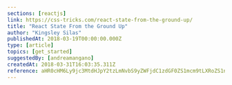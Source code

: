 ```yaml
---
sections: [reactjs]
link: https://css-tricks.com/react-state-from-the-ground-up/
title: "React State From the Ground Up"
author: "Kingsley Silas"
publishedAt: 2018-03-19T00:00:00.000Z
type: [article]
topics: [get_started]
suggestedBy: [andreamangano]
createdAt: 2018-03-31T16:03:35.311Z
reference: aHR0cHM6Ly9jc3MtdHJpY2tzLmNvbS9yZWFjdC1zdGF0ZS1mcm9tLXRoZS1ncm91bmQtdXAv
---
```

